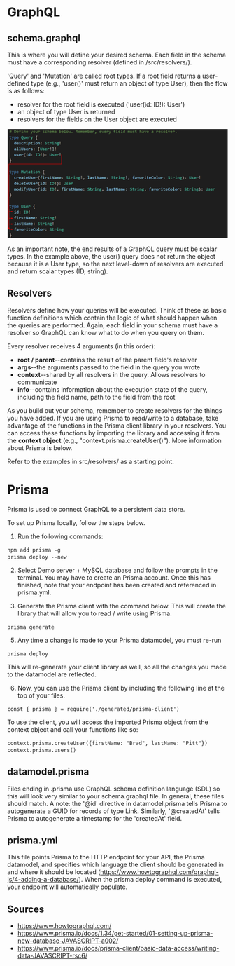 # GraphQL

## schema.graphql
This is where you will define your desired schema. Each field in the schema must have a corresponding resolver (defined in /src/resolvers/).

'Query' and 'Mutation' are called root types. If a root field returns a user-defined type (e.g., 'user()' must return an object of type User), then the flow is as follows:
* resolver for the root field is executed ('user(id: ID!): User')
* an object of type User is returned
* resolvers for the fields on the User object are executed

<img src="assets/resolver_execution_flow.png"/>

As an important note, the end results of a GraphQL query must be scalar types. In the example above, the user() query does not return the object because it is a User type, so the next level-down of resolvers are executed and return scalar types (ID, string). 

## Resolvers
Resolvers define how your queries will be executed. Think of these as basic function definitions which contain the logic of what should happen when the queries are performed. Again, each field in your schema must have a resolver so GraphQL can know what to do when you query on them.

Every resolver receives 4 arguments (in this order):
* **root / parent**--contains the result of the parent field's resolver
* **args**--the arguments passed to the field in the query you wrote
* **context**--shared by all resolvers in the query. Allows resolvers to communicate
* **info**--contains information about the execution state of the query, including the field name, path to the field from the root

As you build out your schema, remember to create resolvers for the things you have added. If you are using Prisma to read/write to a database, take advantage of the functions in the Prisma client library in your resolvers. You can access these functions by importing the library and accessing it from the **context object** (e.g., "context.prisma.createUser()"). More information about Prisma is below.

Refer to the examples in src/resolvers/ as a starting point.

# Prisma
Prisma is used to connect GraphQL to a persistent data store.

To set up Prisma locally, follow the steps below.

1. Run the following commands:
```
npm add prisma -g
prisma deploy --new
```

2. Select Demo server + MySQL database and follow the prompts in the terminal. You may have to create an Prisma account. Once this has finished, note that your endpoint has been created and referenced in prisma.yml. 


3. Generate the Prisma client with the command below. This will create the library that will allow you to read / write using Prisma.
```
prisma generate
``` 

5. Any time a change is made to your Prisma datamodel, you must re-run
```
prisma deploy
```
This will re-generate your client library as well, so all the changes you made to the datamodel are reflected.

6. Now, you can use the Prisma client by including the following line at the top of your files. 
```
const { prisma } = require('./generated/prisma-client')
``` 
To use the client, you will access the imported Prisma object from the context object and call your functions like so:
```
context.prisma.createUser({firstName: "Brad", lastName: "Pitt"})
context.prisma.users()
```
## datamodel.prisma
Files ending in .prisma use GraphQL schema definition language (SDL) so this will look very similar to your schema.graphql file. In general, these files should match. A note: the '@id' directive in datamodel.prisma tells Prisma to autogenerate a GUID for records of type Link. Similarly, '@createdAt' tells Prisma to autogenerate a timestamp for the 'createdAt' field.

## prisma.yml
This file points Prisma to the HTTP endpoint for your API, the Prisma datamodel, and specifies which language the client should be generated in and where it should be located (https://www.howtographql.com/graphql-js/4-adding-a-database/). When the prisma deploy command is executed, your endpoint will automatically populate.

## Sources
* https://www.howtographql.com/
* https://www.prisma.io/docs/1.34/get-started/01-setting-up-prisma-new-database-JAVASCRIPT-a002/
* https://www.prisma.io/docs/prisma-client/basic-data-access/writing-data-JAVASCRIPT-rsc6/